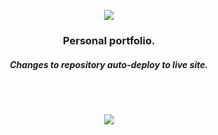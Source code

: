 <p align="center"><img src="https://raw.githubusercontent.com/Anish-Agnihotri/anish-agnihotri.github.io/master/assets/images/signature.png" /></p>
<h3 align="center">Personal portfolio.</h3>
<h5 align="center">Changes to repository auto-deploy to live site.</h5>
</br></br>
<p align="center"><img src="https://i.imgur.com/1QVWqi7.png" /></p>
